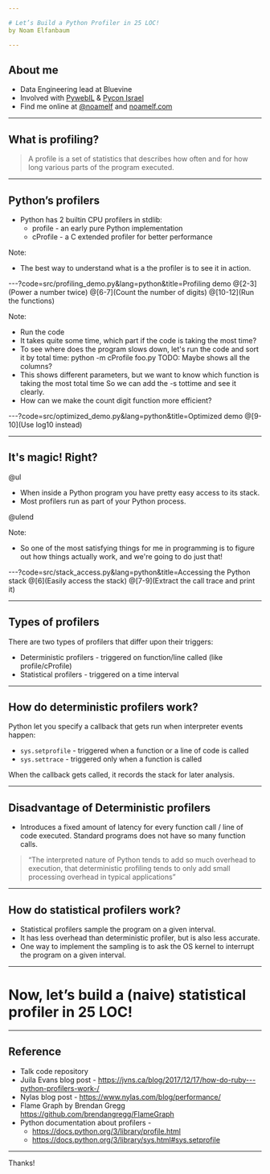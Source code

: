 ```yaml
---

# Let’s Build a Python Profiler in 25 LOC! 
by Noam Elfanbaum

---
```


## About me

- Data Engineering lead at Bluevine
- Involved with [PywebIL](https://www.meetup.com/PyWeb-IL/) & [Pycon Israel](https://il.pycon.org/)
- Find me online at [@noamelf](https://twitter.com/noamelf) and [noamelf.com](https://noamelf.com)

---

## What is profiling?

> A profile is a set of statistics that describes how often and for how long various parts of the program executed. 

---

## Python’s profilers
- Python has 2 builtin CPU profilers in stdlib:
  - profile - an early pure Python implementation
  - cProfile - a C extended profiler for better performance

Note:

- The best way to understand what is a the profiler is to see it in action.

---?code=src/profiling_demo.py&lang=python&title=Profiling demo 
@[2-3](Power a number twice)
@[6-7](Count the number of digits)
@[10-12](Run the functions)

Note:

- Run the code
- It takes quite some time, which part if the code is taking the most time?
- To see where does the program slows down, let's run the code and sort it by total time:
python -m cProfile foo.py
TODO: Maybe shows all the columns?
- This shows different parameters, but we want to know which function is taking the most total time
  So we can add the -s tottime and see it clearly.
- How can we make the count digit function more efficient?

---?code=src/optimized_demo.py&lang=python&title=Optimized demo 
@[9-10](Use log10 instead)

---

## It's magic! Right?

@ul

- When inside a Python program you have pretty easy access to its stack. 
- Most profilers run as part of your Python process. 

@ulend

Note: 
- So one of the most satisfying things for me in programming is to figure out how things actually work, 
and we're going to do just that!

---?code=src/stack_access.py&lang=python&title=Accessing the Python stack
@[6](Easily access the stack)
@[7-9](Extract the call trace and print it)

<!--
pygmentize stack_access.py
python stack_access.py
We saw we have a pretty easy way to understand where our program is at every given time, now let’s see how we trigger that functionality.
-->

---

## Types of profilers
There are two types of profilers that differ upon their triggers: 
- Deterministic profilers - triggered on function/line called (like profile/cProfile)
- Statistical profilers - triggered on a time interval

---

## How do deterministic profilers work?
Python let you specify a callback that gets run when interpreter events happen:
- `sys.setprofile` - triggered when a function or a line of code is called
- `sys.settrace` - triggered only when a function is called  

When the callback gets called, it records the stack for later analysis.

<!--
cd ../3-detriminstic-profiler
pygmentize setprofile.py 
python setprofile.py
-->

---

## Disadvantage of Deterministic profilers
- Introduces a fixed amount of latency for every function call / line of code executed.
Standard programs does not have so many function calls.
> “The interpreted nature of Python tends to add so much overhead to execution, that deterministic profiling tends to only add small processing overhead in typical applications”

<!--
Run:
But there is a disadvantage to using deterministic profilers in production settings, can any one think of one?
pygmentize bar.py
python bar.py
python -m cProfile bar.py
-->

---

## How do statistical profilers work?
- Statistical profilers sample the program on a given interval. 
- It has less overhead than deterministic profiler, but is also less accurate.  
- One way to implement the sampling is to ask the OS kernel to interrupt the program on a given interval.

<!--
Pygmentize alert.py
Python alert.py
-->

---

# Now, let’s build a (naive) statistical profiler in 25 LOC!

<!--
Let's connect all the dots to our own statistical profile in 25 LOC.
I wanted to write it live with you guys, but it I was afraid it wouldn’t work, so I wrote it down in advance.
First let’s see I’m not foolling you guys. 
pygmentize sProfiler.py | wc -l
pygmentize sProfiler.py
The output is built in such a way that we can visualize it easily with a tool called flamegraph.

To test our proflier we’re going to use a simple program called demo1
pygmentize demo1.py
python demo1.py
The results are pretty clear,we can see that calc 100K took x time of our sampling and 200K took y time
Now let’s visualize it:
python demo1.py | flamegraph | browser .

Now let’s run a more complex program
pygmentize demo2.py
python demo2.py
The results for more complex programs are harder to understand, practically impossible but with flagraph visualization tool they are easy.
python demo2.py | flamegraph | browser 
-->

---

## Reference
- Talk code repository
- Juila Evans blog post - https://jvns.ca/blog/2017/12/17/how-do-ruby---python-profilers-work-/
- Nylas blog post - https://www.nylas.com/blog/performance/
- Flame Graph by Brendan Gregg https://github.com/brendangregg/FlameGraph 
- Python documentation about profilers -
  - https://docs.python.org/3/library/profile.html
  - https://docs.python.org/3/library/sys.html#sys.setprofile

---

Thanks!
